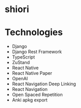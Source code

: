 # shiori
# Technologies
- Django
- Django Rest Framework
- TypeScript
- ZuStand
- React Native
- React Native Paper
- OpenAI
- React Navigation Deep Linking
- React Navigation
- Open Spaced Repetition
- Anki apkg export
